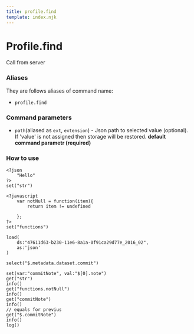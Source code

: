```yaml
---
title: profile.find
template: index.njk
---
```


# Profile.find

Call from server

### Aliases

They are follows aliases of command name:

- `profile.find`

### Command parameters

- `path`(aliased as `ext`, `extension`) - Json path to selected value (optional). If 'value' is not assigned then storage will be restored. **default command parametr (required)** 


### How to use

```dps
<?json 
    "Hello" 
?>
set("str")

<?javascript 
    var notNull = function(item){
        return item != undefined
        
    }; 
?>
set("functions")

load(
    ds:"47611d63-b230-11e6-8a1a-0f91ca29d77e_2016_02", 
    as:'json'
)

select("$.metadata.dataset.commit")

set(var:"commitNote", val:"$[0].note")
get("str")
info()
get("functions.notNull")
info()
get("commitNote")
info()
// equals for previus
get("$.commitNote")
info()
log()

```